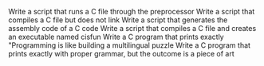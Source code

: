 Write a script that runs a C file through the preprocessor
Write a script that compiles a C file but does not link
Write a script that generates the assembly code of a C code
Write a script that compiles a C file and creates an executable named cisfun
Write a C program that prints exactly "Programming is like building a multilingual puzzle
Write a C program that prints exactly with proper grammar, but the outcome is a piece of art

